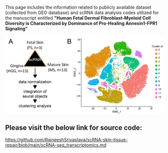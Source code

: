 This page includes the information related to publicly available dataset (collected from GEO database) and scRNA data analysis codes utilized for the manuscript entitled **"Human Fetal Dermal Fibroblast-Myeloid Cell Diversity is Characterized by Dominance of Pro-Healing Annexin1-FPR1 Signaling"**

<p align="center"> 
<img src="./scRNA_collection.jpg">
</p>



## Please visit the below link for source code:

https://github.com/RajneeshSrivastava/scRNA-skin-tissue-repair/blob/main/scRNA-seq_transcriptomics.md
